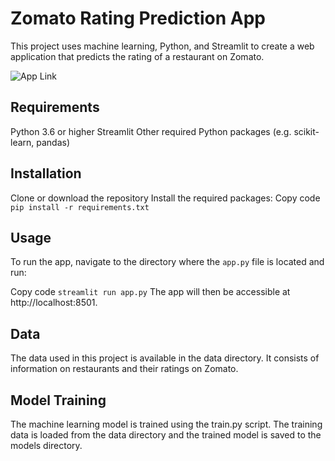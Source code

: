 # Zomato Rating Prediction App
This project uses machine learning, Python, and Streamlit to create a web application that predicts the rating of a restaurant on Zomato.

![App Link](https://ag994-zomato-streamlit-app-wu7cyk.streamlit.app/)

## Requirements
Python 3.6 or higher
Streamlit
Other required Python packages (e.g. scikit-learn, pandas)
## Installation
Clone or download the repository
Install the required packages:
Copy code
```pip install -r requirements.txt```
## Usage
To run the app, navigate to the directory where the ```app.py``` file is located and run:

Copy code
```streamlit run app.py```
The app will then be accessible at http://localhost:8501.

## Data
The data used in this project is available in the data directory. It consists of information on restaurants and their ratings on Zomato.

## Model Training
The machine learning model is trained using the train.py script. The training data is loaded from the data directory and the trained model is saved to the models directory.


